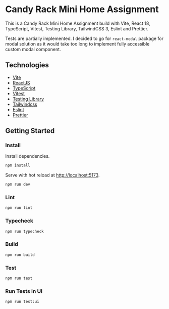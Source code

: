 # Candy Rack Mini Home Assignment

This is a Candy Rack Mini Home Assignment build with Vite, React 18, TypeScript, Vitest, Testing Library, TailwindCSS 3, Eslint and Prettier.

Tests are partially implemented. I decided to go for `react-modal` package for modal solution as it would take too long to implement fully accessible custom modal component.

## Technologies

- [Vite](https://vitejs.dev)
- [ReactJS](https://reactjs.org)
- [TypeScript](https://www.typescriptlang.org)
- [Vitest](https://vitest.dev)
- [Testing Library](https://testing-library.com)
- [Tailwindcss](https://tailwindcss.com)
- [Eslint](https://eslint.org)
- [Prettier](https://prettier.io)

## Getting Started

### Install

Install dependencies.

```bash
npm install
```

Serve with hot reload at <http://localhost:5173>.

```bash
npm run dev
```

### Lint

```bash
npm run lint
```

### Typecheck

```bash
npm run typecheck
```

### Build

```bash
npm run build
```

### Test

```bash
npm run test
```

### Run Tests in UI

```bash
npm run test:ui
```
